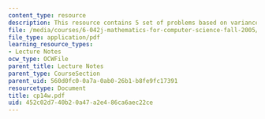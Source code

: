 ```yaml
---
content_type: resource
description: This resource contains 5 set of problems based on variance.
file: /media/courses/6-042j-mathematics-for-computer-science-fall-2005/452c02d740b20a47a2e486ca6aec22ce_cp14w.pdf
file_type: application/pdf
learning_resource_types:
- Lecture Notes
ocw_type: OCWFile
parent_title: Lecture Notes
parent_type: CourseSection
parent_uid: 560d0fc0-0a7a-0ab0-26b1-b8fe9fc17391
resourcetype: Document
title: cp14w.pdf
uid: 452c02d7-40b2-0a47-a2e4-86ca6aec22ce
---
```

